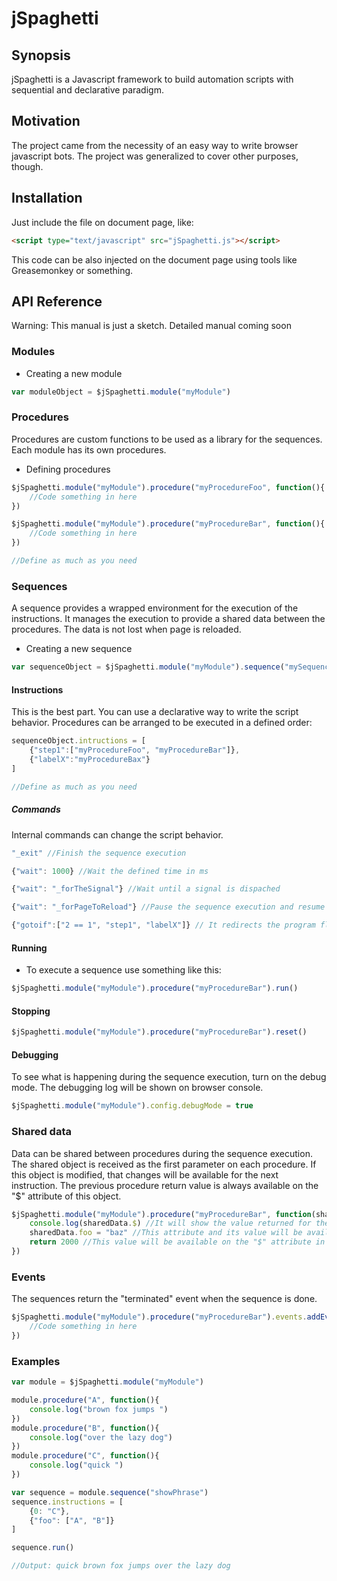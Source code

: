 jSpaghetti
==================================================

## Synopsis

jSpaghetti is a Javascript framework to build automation scripts with sequential and declarative paradigm.

## Motivation

The project came from the necessity of an easy way to write browser javascript bots. The project was generalized to cover other purposes, though.

## Installation

Just include the file on document page, like:
```html
<script type="text/javascript" src="jSpaghetti.js"></script>
```
This code can be also injected on the document page using tools like Greasemonkey or something.

## API Reference
Warning: This manual is just a sketch. Detailed manual coming soon

### Modules
* Creating a new module
```js
var moduleObject = $jSpaghetti.module("myModule")
```

### Procedures
Procedures are custom functions to be used as a library for the sequences. Each module has its own procedures. 
* Defining procedures
```js
$jSpaghetti.module("myModule").procedure("myProcedureFoo", function(){
	//Code something in here
})

$jSpaghetti.module("myModule").procedure("myProcedureBar", function(){
	//Code something in here
})

//Define as much as you need
```

### Sequences
A sequence provides a wrapped environment for the execution of the instructions. It manages the execution to provide a shared data between the procedures. The data is not lost when page is reloaded.
* Creating a new sequence
```js
var sequenceObject = $jSpaghetti.module("myModule").sequence("mySequenceBaz")
```

#### Instructions
This is the best part. You can use a declarative way to write the script behavior. Procedures can be arranged to be executed in a defined order:
```js
sequenceObject.intructions = [
	{"step1":["myProcedureFoo", "myProcedureBar"]},
	{"labelX":"myProcedureBax"}
]

//Define as much as you need
```

##### Commands
Internal commands can change the script behavior.
```js 
"_exit" //Finish the sequence execution
``` 
```js 
{"wait": 1000} //Wait the defined time in ms
``` 
```js 
{"wait": "_forTheSignal"} //Wait until a signal is dispached
``` 
```js 
{"wait": "_forPageToReload"} //Pause the sequence execution and resume after page is reloaded
```
```js 
{"gotoif":["2 == 1", "step1", "labelX"]} // It redirects the program flow (In this case to the "labelX")
``` 

#### Running
* To execute a sequence use something like this:
```js
$jSpaghetti.module("myModule").procedure("myProcedureBar").run()
```

#### Stopping
```js
$jSpaghetti.module("myModule").procedure("myProcedureBar").reset()
```
#### Debugging
To see what is happening during the sequence execution, turn on the debug mode. The debugging log will be shown on browser console.
```js
$jSpaghetti.module("myModule").config.debugMode = true
```

### Shared data
Data can be shared between procedures during the sequence execution. The shared object is received as the first parameter on each procedure. If this object is modified, that changes will be available for the next instruction. The previous procedure return value is always available on the "$" attribute of this object. 

```js
$jSpaghetti.module("myModule").procedure("myProcedureBar", function(sharedData){
	console.log(sharedData.$) //It will show the value returned for the previous procedure
	sharedData.foo = "baz" //This attribute and its value will be available for the next procedures
	return 2000 //This value will be available on the "$" attribute in the next procedure
})
```

### Events
The sequences return the "terminated" event when the sequence is done.
```js
$jSpaghetti.module("myModule").procedure("myProcedureBar").events.addEventListener("terminated", function(){
	//Code something in here
})
```

### Examples

```js
var module = $jSpaghetti.module("myModule")

module.procedure("A", function(){
    console.log("brown fox jumps ")
})
module.procedure("B", function(){
    console.log("over the lazy dog")
})
module.procedure("C", function(){
    console.log("quick ")
})

var sequence = module.sequence("showPhrase")
sequence.instructions = [
    {0: "C"},
    {"foo": ["A", "B"]}
]

sequence.run()

//Output: quick brown fox jumps over the lazy dog

```
